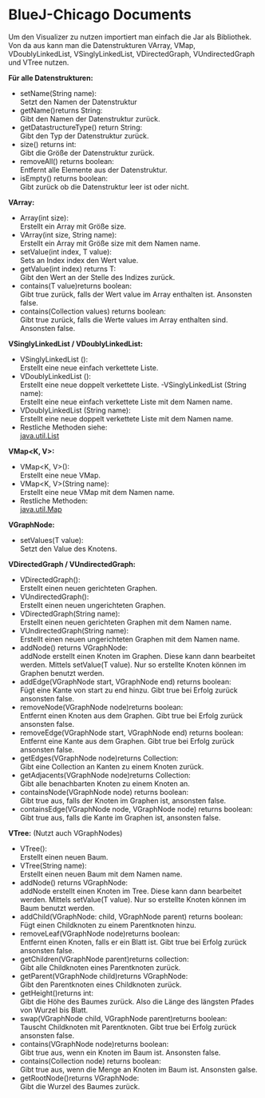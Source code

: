 # BlueJ-Chicago Documents
Um den Visualizer zu nutzen importiert man einfach die Jar als Bibliothek. Von da aus kann man die Datenstrukturen VArray, VMap, VDoublyLinkedList, VSinglyLinkedList, VDirectedGraph, VUndirectedGraph und VTree nutzen.

**Für alle Datenstrukturen:**
- setName(String name):<br> Setzt den Namen der Datenstruktur
- getName()returns String:<br> Gibt den Namen der Datenstruktur zurück.
- getDatastructureType() return String:<br> Gibt den Typ der Datenstruktur zurück.
- size() returns int:<br> Gibt die Größe der Datenstruktur zurück.
- removeAll() returns boolean:<br> Entfernt alle Elemente aus der Datenstruktur. 
- isEmpty() returns boolean:<br> Gibt zurück ob die Datenstruktur leer ist oder nicht.

**VArray<T>:**
- Array<T>(int size):<br>  Erstellt ein Array mit Größe size.
- VArray<T>(int size, String name):<br> Erstellt ein Array mit Größe size mit dem Namen name.
- setValue(int index, T value):<br> Sets an Index index den Wert value.
- getValue(int index) returns T:<br> Gibt den Wert an der Stelle des Indizes zurück.
- contains(T value)returns boolean:<br> Gibt true zurück, falls der Wert value im Array enthalten ist. Ansonsten false.
- contains(Collection<T> values) returns boolean:<br> Gibt true zurück, falls die Werte values im Array enthalten sind. Ansonsten false.

**VSinglyLinkedList<T> / VDoublyLinkedList<T>:**
- VSinglyLinkedList <T>():<br> Erstellt eine neue einfach verkettete Liste.
- VDoublyLinkedList <T>():<br> Erstellt eine neue doppelt verkettete Liste.
-VSinglyLinkedList <T>(String name):<br> Erstellt eine neue einfach verkettete Liste mit dem Namen name.
- VDoublyLinkedList <T>(String name):<br> Erstellt eine neue doppelt verkettete Liste mit dem Namen name.
- Restliche Methoden siehe:<br> [java.util.List](https://docs.oracle.com/en/java/javase/11/docs/api/java.base/java/util/List.html)

**VMap<K, V>:**
- VMap<K, V>():<br> Erstellt eine neue VMap.
- VMap<K, V>(String name):<br> Erstellt eine neue VMap mit dem Namen name.
- Restliche Methoden:<br> [java.util.Map](https://docs.oracle.com/en/java/javase/11/docs/api/java.base/java/util/Map.html)

**VGraphNode<T>:**
- setValues(T value):<br> Setzt den Value des Knotens.

**VDirectedGraph<T> / VUndirectedGraph<T>:**
- VDirectedGraph<T>():<br> Erstellt einen neuen gerichteten Graphen.
- VUndirectedGraph<T>():<br> Erstellt einen neuen ungerichteten Graphen.
- VDirectedGraph<T>(String name):<br> Erstellt einen neuen gerichteten Graphen mit dem Namen name.
- VUndirectedGraph<T>(String name):<br> Erstellt einen neuen ungerichteten Graphen mit dem Namen name.
- addNode() returns VGraphNode<T>:<br> addNode erstellt einen Knoten im Graphen. Diese kann dann bearbeitet werden. Mittels setValue(T value). Nur so erstellte Knoten können im Graphen benutzt werden.
- addEdge(VGraphNode<T>  start, VGraphNode<T> end) returns boolean:<br> Fügt eine Kante von start zu end hinzu. Gibt true bei Erfolg zurück ansonsten false.
- removeNode(VGraphNode<T>  node)returns boolean:<br> Entfernt einen Knoten aus dem Graphen. Gibt true bei Erfolg zurück ansonsten false.
- removeEdge(VGraphNode<T>  start, VGraphNode<T> end) returns boolean:<br> Entfernt eine Kante aus dem Graphen. Gibt true bei Erfolg zurück ansonsten false.
- getEdges(VGraphNode<T> node)returns Collection<VEdge>:<br> Gibt eine Collection an Kanten zu einem Knoten zurück.
- getAdjacents(VGraphNode<T> node)returns Collection<VGraphNode>:<br> Gibt alle benachbarten Knoten zu einem Knoten an.
- containsNode(VGraphNode<T> node) returns boolean:<br> Gibt true aus, falls der Knoten im Graphen ist, ansonsten false.
- containsEdge(VGraphNode<T> node, VGraphNode<T> node) returns boolean:<br> Gibt true aus, falls die Kante im Graphen ist, ansonsten false.

**VTree<T>:** (Nutzt auch VGraphNodes)
- VTree<T>():<br> Erstellt einen neuen Baum.
- VTree<T>(String name):<br> Erstellt einen neuen Baum mit dem Namen name.
- addNode() returns VGraphNode<T>:<br> addNode erstellt einen Knoten im Tree. Diese kann dann bearbeitet werden. Mittels setValue(T value). Nur so erstellte Knoten können im Baum benutzt werden.
- addChild(VGraphNode<T>:  child, VGraphNode<T> parent) returns boolean:<br> Fügt einen Childknoten zu einem Parentknoten hinzu. 
- removeLeaf(VGraphNode node)returns boolean:<br> Entfernt einen Knoten, falls er ein Blatt ist. Gibt true bei Erfolg zurück ansonsten false.
- getChildren(VGraphNode parent)returns collection<VGraphNode>:<br> Gibt alle Childknoten eines Parentknoten zurück.
- getParent(VGraphNode child)returns VGraphNode:<br> Gibt den Parentknoten eines Childknoten zurück.
- getHeight()returns int:<br> Gibt die Höhe des Baumes zurück. Also die Länge des längsten Pfades von Wurzel bis Blatt.
- swap(VGraphNode child, VGraphNode parent)returns boolean:<br> Tauscht Childknoten mit Parentknoten. Gibt true bei Erfolg zurück ansonsten false.
- contains(VGraphNode node)returns boolean:<br> Gibt true aus, wenn ein Knoten im Baum ist. Ansonsten false.
- contains(Collection<VGraphNode> node) returns boolean:<br> Gibt true aus, wenn die Menge an Knoten im Baum ist. Ansonsten galse.
- getRootNode()returns VGraphNode:<br> Gibt die Wurzel des Baumes zurück.

